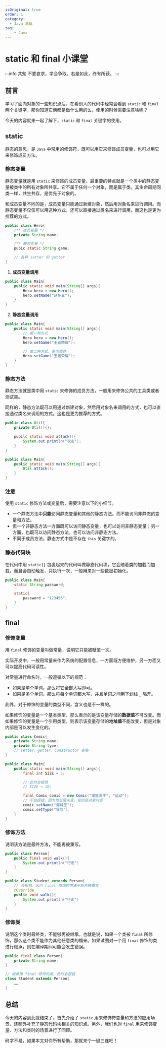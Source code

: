 ```yaml
---
isOriginal: true
order: 1
category:
  - Java 基础
tag:
    - Java
---
```

# static 和 final 小课堂

:::info 共勉
不要哀求，学会争取。若是如此，终有所获。
:::

## 前言

学习了面向对象的一些知识点后，在看别人的代码中经常会看到 `static` 和 `final` 两个关键字，那你知道它俩都是做什么用的么，使用的时候需要注意啥呢？

今天的内容就来一起了解下，`static` 和 `final` 关键字的使用。

## static

静态的意思，是 `Java` 中常用的修饰符，既可以用它来修饰成员变量，也可以用它来修饰成员方法。

### 静态变量

静态变量就是用 `static` 来修饰的成员变量，最重要的特点就是一个类中的静态变量被类中的所有对象所共享。它不属于任何一个对象，而是属于类。其生命周期同类一样，共生共存，是优先于对象的。

和成员变量不同的是，成员变量只能通过新建对象，然后用对象名来进行调用。而静态变量不仅仅可以用这种方式，还可以直接通过类名来进行调用，而这也是更为推荐的方式。

```java
public class Hero{
    /** 成员变量 */
    private String name;

    /** 静态变量 */
    pubic static String game;

    // 各种 setter 和 getter
}
```

1.  **成员变量调用**

```java
public class Main{
    public static void main(String[] args){
        Hero hero = new Hero();
        hero.setName("赵怀真");
    }
}
```

2.  **静态变量调用**

```java
public class Main{
    public static void main(String[] args){
       	// 第一种方式
        Hero hero = new Hero();
        hero.setGame("王者荣耀");

        // 第二种方式，更为推荐
        Hero.setGame("王者荣耀");
    }
}
```

### 静态方法

静态方法就是类中用 `static` 来修饰的成员方法，一般用来修饰公共的工具类或者测试类。

同样的，静态方法既可以用通过新建对象，然后用对象名来调用的方式，也可以直接通过类名来调用的方式，这也是更为推荐的方式。

```java
public class Util{
    private Util(){};

    pubilc static void attack(){
        System.out.println("攻击");
    }
}
```

```java
public class Main{
    public static void main(String[] args){
        Util.attack();
    }
}
```

### 注意

使用 `static` 修饰方法或变量后，需要注意以下的小细节。

- 一个静态方法中**只能**访问静态变量和其他的静态方法。而不能访问非静态的变量和方法。
- 但一个非静态方法一方面既可以访问静态变量，也可以访问非静态变量；另一方面，也既可以访问静态方法，也可以访问非静态方法。
- 不同于成员方法，静态方式中是不存在 `this` 关键字的。

### 静态代码块

在代码中用 `static{}` 包裹起来的代码叫做静态代码块，它会随着类的加载而加载，而且会自动触发，只执行一次，一般用来对一些数据初始化。

```java
public class Main{
    static String password;

    static{
        password = "123456";
    }
}
```

## final

### 修饰变量

用 `final` 修饰的变量叫做常量，说明它只能被赋值一次。

实际开发中，一般用常量来作为系统的配置信息，一方面既方便维护，另一方面又可以提高代码可读性。

对常量进行命名时，一般遵循以下的规范：

- 如果是单个单词，那么将它全部大写即可。
- 如果是多个单词，那么将每个单词都大写，并且单词之间用下划线 `_` 隔开。

此外，对于修饰的变量的类型不同，含义也是不一样的。

如果修饰的变量是一个基本类型，那么表示的是该变量存储的**数据值**不可改变。而如果修饰的变量是一个引用类型，则表示该变量存储的**地址值**不能改变，但是对象内部是可以发生变化的。

```java
public class Comic{
    private String name;
    private String type;
    // setter、getter、Constructor 省略
}
```

```java
public class Main{
    public static void main(String[] args){
        final int SIZE = 5;

        // 此时会报错
        // SIZE = 10;

        final Comic comic = new Comic("灌篮高手", "运动");
        // 不会报错，因为地址值未变，变的是对象内部
        comic.setName("海贼王");
        comic.setType("冒险");
    }
}
```

### 修饰方法

说明该方法是最终方法，不能再被重写。

```java
public class Person{
    public final void walk(){
        System.out.println("行走")
    }
}

public class Student extends Person{
    // 会报错，因为 final 修饰的方法不能再被重写
    @Override
    public void walk(){
        System.out.println("行走")
    }
}
```

### 修饰类

说明这个类时最终类，不能够再被继承。也就是说，如果一个类被 `final` 所修饰，那么这个类不能作为其他任意类的福来。如果试图对一个用 `final` 修饰的类进行继承，则在编译期间可能会发生错误。

```java
public final class Person{
    private String name;
}

// 继承用 final 修饰的类，此时会报错
class Student extends Person{
    ……
}
```

## 总结

今天的内容到此就结束了，首先介绍了 `static` 用来修饰符变量和方法的应用场景，还额外补充了静态代码块相关的知识点。另外，我们也对 `final` 用来修饰变量、方法和类时的场景进行了回顾。

码字不易，如果本文对你所有帮助，那就来个一键三连吧！

<Share colorful />